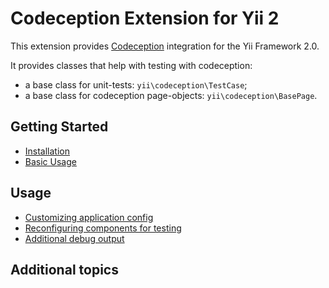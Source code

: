 Codeception Extension for Yii 2
===============================

This extension provides [Codeception](http://codeception.com/) integration for the Yii Framework 2.0.

It provides classes that help with testing with codeception:

- a base class for unit-tests: `yii\codeception\TestCase`;
- a base class for codeception page-objects: `yii\codeception\BasePage`.

Getting Started
---------------

* [Installation](installation.md)
* [Basic Usage](basic-usage.md)

Usage
-----

* [Customizing application config](usage-customizing-application-config.md)
* [Reconfiguring components for testing](usage-reconfiguring-components-for-testing.md)
* [Additional debug output](usage-additional-debug-output.md)

Additional topics
-----------------



